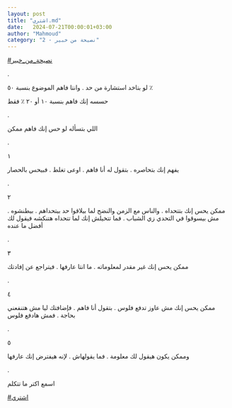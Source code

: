 ```yaml
---
layout: post
title: "اشتري.md"
date:   2024-07-21T00:00:01+03:00
author: "Mahmoud"
category: "2 - نصيحة من خبير"
---
```

[<u>\#نصيحة_من_خبير</u>](https://www.facebook.com/hashtag/%D9%86%D8%B5%D9%8A%D8%AD%D8%A9_%D9%85%D9%86_%D8%AE%D8%A8%D9%8A%D8%B1?__eep__=6&__cft__%5b0%5d=AZXfPS7_ThaT-BAKkcRH1369s7p0E5WK8ipqz7znqmtZrJTvXaNt8KOugQQTZmHiZXX48u3nM_Nb015N3UZxV4sweeYtmsSNtog5btV7y-ZLcxoNfM5A4l-5p8mk62x45BniJJ-K6MLm3HKaAMlJfmtUReaGu-EfPF16N21dPwX-pQ&__tn__=*NK-R)

.

لو بتاخد استشارة من حد . وانتا فاهم الموضوع بنسبة ٥٠
٪

حسسه إنك فاهم بنسبة ١٠ أو ٢٠ ٪ فقط

.

اللي بتسأله لو حس إنك فاهم ممكن

.

١

يفهم إنك بتحاصره . بتقول له أنا فاهم . اوعى تغلط . فبيحس
بالحصار

.

٢

ممكن يحس إنك بتتحداه . والناس مع الزمن والنضج لما
بيلاقوا حد بيتحداهم . بيطنشوه . مش بيسوقوا في التحدي زي الشباب . فما
تتخيلش إنك لما تتحداه هتنكشه فيقول لك أفضل ما عنده

.

٣

ممكن يحس إنك غير مقدر لمعلوماته . ما انتا عارفها .
فيتراجع عن إفادتك

.

٤

ممكن يحس إنك مش عاوز تدفع فلوس . بتقول أنا فاهم .
فإضافتك ليا مش هتنفعني بحاجة . فمش هادفع فلوس

.

٥

وممكن يكون هيقول لك معلومة . فما يقولهاش . لإنه هيفترض
إنك عارفها

.

اسمع اكتر ما تتكلم

[<u>\#اشتري</u>](https://www.facebook.com/hashtag/%D8%A7%D8%B4%D8%AA%D8%B1%D9%8A?__eep__=6&__cft__%5b0%5d=AZXfPS7_ThaT-BAKkcRH1369s7p0E5WK8ipqz7znqmtZrJTvXaNt8KOugQQTZmHiZXX48u3nM_Nb015N3UZxV4sweeYtmsSNtog5btV7y-ZLcxoNfM5A4l-5p8mk62x45BniJJ-K6MLm3HKaAMlJfmtUReaGu-EfPF16N21dPwX-pQ&__tn__=*NK-R)
